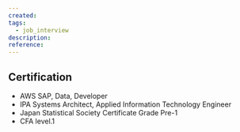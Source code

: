 ```yaml
---
created: 
tags:
  - job_interview
description: 
reference:
---
```

## Certification

- AWS SAP, Data, Developer
- IPA Systems Architect, Applied Information Technology Engineer
- Japan Statistical Society Certificate Grade Pre-1
- CFA level.1